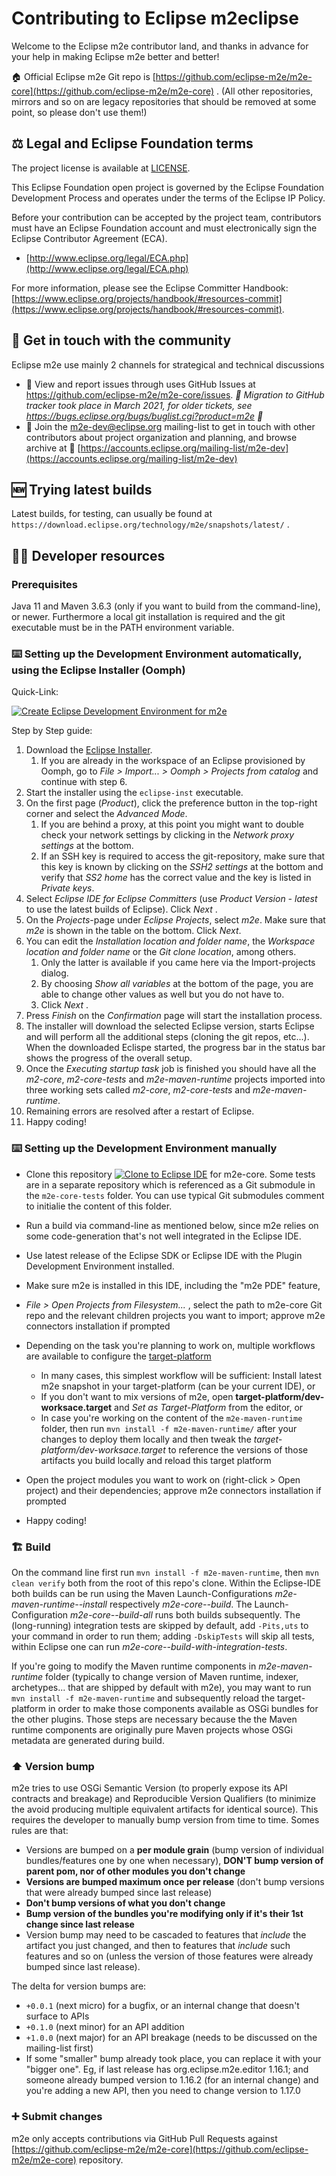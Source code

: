# Contributing to Eclipse m2eclipse

Welcome to the Eclipse m2e contributor land, and thanks in advance for your help in making Eclipse m2e better and better!

🏠 Official Eclipse m2e Git repo is [https://github.com/eclipse-m2e/m2e-core](https://github.com/eclipse-m2e/m2e-core) . (All other repositories, mirrors and so on are legacy repositories that should be removed at some point, so please don't use them!)

## ⚖️ Legal and Eclipse Foundation terms

The project license is available at [LICENSE](LICENSE).

This Eclipse Foundation open project is governed by the Eclipse Foundation
Development Process and operates under the terms of the Eclipse IP Policy.

Before your contribution can be accepted by the project team, 
contributors must have an Eclipse Foundation account and 
must electronically sign the Eclipse Contributor Agreement (ECA).

* [http://www.eclipse.org/legal/ECA.php](http://www.eclipse.org/legal/ECA.php)

For more information, please see the Eclipse Committer Handbook:
[https://www.eclipse.org/projects/handbook/#resources-commit](https://www.eclipse.org/projects/handbook/#resources-commit).

## 💬 Get in touch with the community

Eclipse m2e use mainly 2 channels for strategical and technical discussions

* 🐞 View and report issues through uses GitHub Issues at https://github.com/eclipse-m2e/m2e-core/issues. _📜 Migration to GitHub tracker took place in March 2021, for older tickets, see https://bugs.eclipse.org/bugs/buglist.cgi?product=m2e 📜_
* 📧 Join the m2e-dev@eclipse.org mailing-list to get in touch with other contributors about project organization and planning, and browse archive at 📜 [https://accounts.eclipse.org/mailing-list/m2e-dev](https://accounts.eclipse.org/mailing-list/m2e-dev)

## 🆕 Trying latest builds

Latest builds, for testing, can usually be found at `https://download.eclipse.org/technology/m2e/snapshots/latest/` .

## 🧑‍💻 Developer resources

### Prerequisites

Java 11 and Maven 3.6.3 (only if you want to build from the command-line), or newer.
Furthermore a local git installation is required and the git executable must be in the PATH environment variable.

### ⌨️ Setting up the Development Environment automatically, using the Eclipse Installer (Oomph)

Quick-Link:

[![Create Eclipse Development Environment for m2e](https://img.shields.io/static/v1?logo=eclipseide&label=Create%20Development%20Environment&message=M2E&style=for-the-badge&logoColor=white&labelColor=darkorange&color=gray)](https://www.eclipse.org/setups/installer/?url=https://raw.githubusercontent.com/eclipse-m2e/m2e-core/master/setup/m2eDevelopmentEnvironmentConfiguration.setup&show=true)

Step by Step guide:

1. Download the [Eclipse Installer](https://wiki.eclipse.org/Eclipse_Installer).  
	1. If you are already in the workspace of an Eclipse provisioned by Oomph, go to *File > Import... > Oomph > Projects from catalog* and continue with step 6.
2. Start the installer using the `eclipse-inst` executable.
3. On the first page (*Product*), click the preference button in the top-right corner and select the *Advanced Mode*.
    1. If you are behind a proxy, at this point you might want to double check your network settings by clicking in the *Network proxy settings* at the bottom.
    2. If an SSH key is required to access the git-repository, make sure that this key is known by clicking on the *SSH2 settings* at the bottom and verify that *SS2 home* has the correct value and the key is listed in *Private keys*.
4. Select *Eclipse IDE for Eclipse Committers* (use *Product Version - latest* to use the latest builds of Eclipse). Click *Next* .
5. On the *Projects*-page under *Eclipse Projects*, select *m2e*. Make sure that *m2e* is shown in the table on the bottom. Click *Next*.
6. You can edit the *Installation location and folder name*, the *Workspace location and folder name* or the *Git clone location*, among others.
    1. Only the latter is available if you came here via the Import-projects dialog.
    2. By choosing *Show all variables* at the bottom of the page, you are able to change other values as well but you do not have to.
    3. Click *Next* .
7. Press *Finish* on the *Confirmation* page will start the installation process. 
8. The installer will download the selected Eclipse version, starts Eclipse and will perform all the additional steps (cloning the git repos, etc...). When the downloaded Eclispe started, the progress bar in the status bar shows the progress of the overall setup.
9. Once the *Executing startup task* job is finished you should have all the *m2-core*, *m2-core-tests* and *m2e-maven-runtime* projects imported into three working sets called *m2-core*, *m2-core-tests* and *m2e-maven-runtime*.
10. Remaining errors are resolved after a restart of Eclipse.
11. Happy coding!

### ⌨️ Setting up the Development Environment manually

* Clone this repository <a href="https://mickaelistria.github.io/redirctToEclipseIDECloneCommand/redirect.html"><img src="https://mickaelistria.github.io/redirctToEclipseIDECloneCommand/cloneToEclipseBadge.png" alt="Clone to Eclipse IDE"/></a> for m2e-core.
Some tests are in a separate repository which is referenced as a Git submodule in the `m2e-core-tests` folder. You can use typical Git submodules comment to initialie the content of this folder.

* Run a build via command-line as mentioned below, since m2e relies on some code-generation that's not well integrated in the Eclipse IDE.
* Use latest release of the Eclipse SDK or Eclipse IDE with the Plugin Development Environment installed.
* Make sure m2e is installed in this IDE, including the "m2e PDE" feature,
* _File > Open Projects from Filesystem..._ , select the path to m2e-core Git repo and the relevant children projects you want to import; approve m2e connectors installation if prompted
* Depending on the task you're planning to work on, multiple workflows are available to configure the [target-platform](https://help.eclipse.org/2021-03/topic/org.eclipse.pde.doc.user/concepts/target.htm?cp=4_1_5)
    * In many cases, this simplest workflow will be sufficient: Install latest m2e snapshot in your target-platform (can be your current IDE), or
    * If you don't want to mix versions of m2e, open  __target-platform/dev-worksace.target__  and  _Set as Target-Platform_  from the editor, or
    * In case you're working on the content of the `m2e-maven-runtime` folder, then run `mvn install -f m2e-maven-runtime/` after your changes to deploy them locally and then tweak the  _target-platform/dev-worksace.target_  to reference the versions of those artifacts you build locally and reload this target platform
* Open the project modules you want to work on (right-click > Open project) and their dependencies; approve m2e connectors installation if prompted
* Happy coding!


### 🏗️ Build

On the command line first run `mvn install -f m2e-maven-runtime`, then `mvn clean verify` both from the root of this repo's clone. Within the Eclipse-IDE both builds can be run using the Maven Launch-Configurations *m2e-maven-runtime--install* respectively *m2e-core--build*. The Launch-Configuration *m2e-core--build-all* runs both builds subsequently. The (long-running) integration tests are skipped by default, add `-Pits,uts` to your command in order to run them; adding `-DskipTests` will skip all tests, within Eclipse one can run *m2e-core--build-with-integration-tests*.

If you're going to modify the Maven runtime components in _m2e-maven-runtime_ folder (typically to change version of Maven runtime, indexer, archetypes... that are shipped by default with m2e), you may want to run `mvn install -f m2e-maven-runtime` and subsequently reload the target-platform in order to make those components available as OSGi bundles for the other plugins.
Those steps are necessary because the the Maven runtime components are originally pure Maven projects whose OSGi metadata are generated during build.

### ⬆️ Version bump

m2e tries to use OSGi Semantic Version (to properly expose its API contracts and breakage) and Reproducible Version Qualifiers (to minimize the avoid producing multiple equivalent artifacts for identical source). This requires the developer to manually bump version from time to time. Somes rules are that:

* Versions are bumped on a __per module grain__ (bump version of individual bundles/features one by one when necessary), __DON'T bump version of parent pom, nor of other modules you don't change__
* __Versions are bumped maximum once per release__ (don't bump versions that were already bumped since last release)
* __Don't bump versions of what you don't change__
* __Bump version of the bundles you're modifying only if it's their 1st change since last release__
* Version bump may need to be cascaded to features that *include* the artifact you just changed, and then to features that *include* such features and so on (unless the version of those features were already bumped since last release).

The delta for version bumps are:

* `+0.0.1` (next micro) for a bugfix, or an internal change that doesn't surface to APIs
* `+0.1.0` (next minor) for an API addition
* `+1.0.0` (next major) for an API breakage (needs to be discussed on the mailing-list first)
* If some "smaller" bump already took place, you can replace it with your "bigger one". Eg, if last release has org.eclipse.m2e.editor 1.16.1; and someone already bumped version to 1.16.2 (for an internal change) and you're adding a new API, then you need to change version to 1.17.0

### ➕ Submit changes

m2e only accepts contributions via GitHub Pull Requests against [https://github.com/eclipse-m2e/m2e-core](https://github.com/eclipse-m2e/m2e-core) repository.

